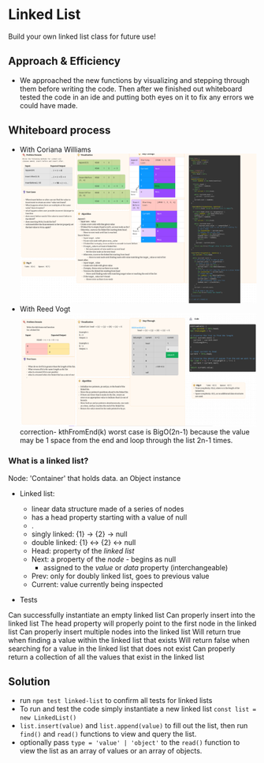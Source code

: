 # Linked List

Build your own linked list class for future use!

## Approach & Efficiency

- We approached the new functions by visualizing and stepping through them before writing the code. Then after we finished out whiteboard tested the code in an ide and putting both eyes on it to fix any errors we could have made.

## Whiteboard process

- With Coriana Williams
  ![insertions whiteboard](./assets/CodeChallenge6.png)
- With Reed Vogt
  ![kth-from-end whiteboard](./assets/CodeChallenge7.png)
  correction- kthFromEnd(k) worst case is BigO(2n-1) because the value may be 1 space from the end and loop through the list 2n-1 times.

### What is a linked list?

Node: 'Container' that holds data. an Object instance

- Linked list:

  - linear data structure made of a series of nodes
  - has a head property starting with a value of null
  - .
  - singly linked: {1} -> {2} -> null
  - double linked: {1} <-> {2} <-> null
  - Head: property of the _linked list_
  - Next: a property of the _node_ - begins as null
    - assigned to the _value_ or _data_ property (interchangeable)
  - Prev: only for doubly linked list, goes to previous value
  - Current: value currently being inspected

- Tests

Can successfully instantiate an empty linked list
Can properly insert into the linked list
The head property will properly point to the first node in the linked list
Can properly insert multiple nodes into the linked list
Will return true when finding a value within the linked list that exists
Will return false when searching for a value in the linked list that does not exist
Can properly return a collection of all the values that exist in the linked list

## Solution

- run `npm test linked-list` to confirm all tests for linked lists
- To run and test the code simply instantiate a new linked list `const list = new LinkedList()`
- `list.insert(value)` and `list.append(value)` to fill out the list, then run `find()` and `read()` functions to view and query the list.
- optionally pass `type = 'value' | 'object'` to the `read()` function to view the list as an array of values or an array of objects.
